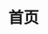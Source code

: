 ---
layout: home
title: 首页
pagination: # 新增这部分来为当前页面启用分页
  enabled: true
# lang: zh-CN # 如果您在 _config.yml 中设置了默认语言为 zh-CN，这里可以不写
---